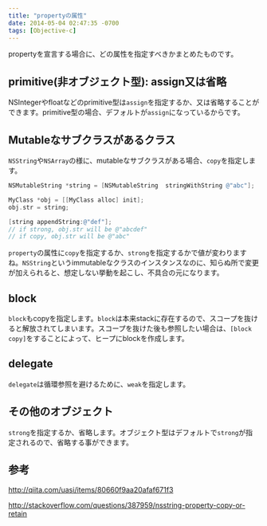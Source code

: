 ```yaml
---
title: "propertyの属性"
date: 2014-05-04 02:47:35 -0700
tags: [Objective-c]
---
```


propertyを宣言する場合に、どの属性を指定すべきかまとめたものです。

<!--more-->

## primitive(非オブジェクト型): assign又は省略
NSIntegerやfloatなどのprimitive型は`assign`を指定するか、又は省略することができます。primitive型の場合、デフォルトが`assign`になっているからです。

## Mutableなサブクラスがあるクラス
`NSString`や`NSArray`の様に、mutableなサブクラスがある場合、`copy`を指定します。

```objective-c
NSMutableString *string = [NSMutableString  stringWithString @"abc"];

MyClass *obj = [[MyClass alloc] init];
obj.str = string;

[string appendString:@"def"];
// if strong, obj.str will be @"abcdef"
// if copy, obj.str will be @"abc"
```

`property`の属性に`copy`を指定するか、`strong`を指定するかで値が変わりますね。`NSString`というimmutableなクラスのインスタンスなのに、知らぬ所で変更が加えられると、想定しない挙動を起こし、不具合の元になります。

## block
`block`もcopyを指定します。`block`は本来stackに存在するので、スコープを抜けると解放されてしまいます。スコープを抜けた後も参照したい場合は、`[block copy]`をすることによって、ヒープにblockを作成します。

## delegate
`delegate`は循環参照を避けるために、`weak`を指定します。

## その他のオブジェクト
`strong`を指定するか、省略します。オブジェクト型はデフォルトで`strong`が指定されるので、省略する事ができます。


## 参考
http://qiita.com/uasi/items/80660f9aa20afaf671f3

http://stackoverflow.com/questions/387959/nsstring-property-copy-or-retain
